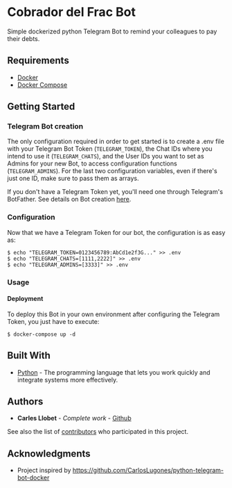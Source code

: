 # Cobrador del Frac Bot

Simple dockerized python Telegram Bot to remind your colleagues to pay their debts.

## Requirements
- [Docker](https://docs.docker.com/get-docker/)
- [Docker Compose](https://docs.docker.com/get-started/08_using_compose/#install-docker-compose)

## Getting Started

### Telegram Bot creation

The only configuration required in order to get started is to create a .env file with your Telegram Bot Token (`TELEGRAM_TOKEN`), the Chat IDs where you intend to use it (`TELEGRAM_CHATS`), and the User IDs you want to set as Admins for your new Bot, to access configuration functions (`TELEGRAM_ADMINS`).
For the last two configuration variables, even if there's just one ID, make sure to pass them as arrays.

If you don't have a Telegram Token yet, you'll need one through Telegram's BotFather.
See details on Bot creation [here](https://core.telegram.org/bots/features#botfather).

### Configuration

Now that we have a Telegram Token for our bot, the configuration is as easy as:
```
$ echo "TELEGRAM_TOKEN=0123456789:AbCd1e2f3G..." >> .env
$ echo "TELEGRAM_CHATS=[1111,2222]" >> .env
$ echo "TELEGRAM_ADMINS=[3333]" >> .env
```

### Usage

#### Deployment
To deploy this Bot in your own environment after configuring the Telegram Token, you just have to execute:

```
$ docker-compose up -d
```

## Built With

* [Python](https://www.python.org/) - The programming language that lets you work quickly and integrate systems more effectively.

## Authors

* **Carles Llobet** - *Complete work* - [Github](https://github.com/CarlesLlobet)

See also the list of [contributors](https://github.com/CarlesLlobet/CobradorDelFracBot/contributors) who participated in this project.

## Acknowledgments

* Project inspired by https://github.com/CarlosLugones/python-telegram-bot-docker
